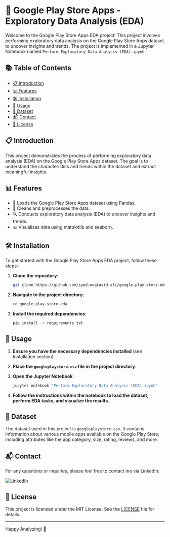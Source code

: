 # 📱 Google Play Store Apps - Exploratory Data Analysis (EDA)

Welcome to the Google Play Store Apps EDA project! This project involves performing exploratory data analysis on the Google Play Store Apps dataset to uncover insights and trends. The project is implemented in a Jupyter Notebook named `Perform Exploratory Data Analysis (EDA).ipynb`.

## 📚 Table of Contents
- [📋 Introduction](#introduction)
- [📊 Features](#features)
- [🛠️ Installation](#installation)
- [🚀 Usage](#usage)
- [📂 Dataset](#dataset)
- [📬 Contact](#contact)
- [📜 License](#license)

## 📋 Introduction
This project demonstrates the process of performing exploratory data analysis (EDA) on the Google Play Store Apps dataset. The goal is to understand the characteristics and trends within the dataset and extract meaningful insights.

## 📊 Features
- 📂 Loads the Google Play Store Apps dataset using Pandas.
- 🧹 Cleans and preprocesses the data.
- 🔍 Conducts exploratory data analysis (EDA) to uncover insights and trends.
- 📊 Visualizes data using matplotlib and seaborn.

## 🛠️ Installation
To get started with the Google Play Store Apps EDA project, follow these steps:

1. **Clone the repository**:
    ```sh
    git clone https://github.com/syed-muqtasid-ali/google-play-store-eda.git
    ```

2. **Navigate to the project directory**:
    ```sh
    cd google-play-store-eda
    ```

3. **Install the required dependencies**:
    ```sh
    pip install -r requirements.txt
    ```

## 🚀 Usage

1. **Ensure you have the necessary dependencies installed** (see Installation section).

2. **Place the `googleplaystore.csv` file in the project directory**.

3. **Open the Jupyter Notebook**:
    ```sh
    jupyter notebook "Perform Exploratory Data Analysis (EDA).ipynb"
    ```

4. **Follow the instructions within the notebook to load the dataset, perform EDA tasks, and visualize the results**.

## 📂 Dataset
The dataset used in this project is `googleplaystore.csv`. It contains information about various mobile apps available on the Google Play Store, including attributes like the app category, size, rating, reviews, and more.

## 📬 Contact
For any questions or inquiries, please feel free to contact me via LinkedIn:

[![LinkedIn](https://img.shields.io/badge/LinkedIn-0077B5?style=flat-square&logo=linkedin&logoColor=white)](https://www.linkedin.com/in/syed-muqtasid-ali-91a0a623a/)

## 📜 License
This project is licensed under the MIT License. See the [LICENSE](LICENSE) file for details.

---

Happy Analyzing! 🎉
